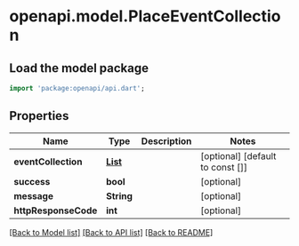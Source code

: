 # openapi.model.PlaceEventCollection

## Load the model package
```dart
import 'package:openapi/api.dart';
```

## Properties
Name | Type | Description | Notes
------------ | ------------- | ------------- | -------------
**eventCollection** | [**List<PlaceEvent>**](PlaceEvent.md) |  | [optional] [default to const []]
**success** | **bool** |  | [optional] 
**message** | **String** |  | [optional] 
**httpResponseCode** | **int** |  | [optional] 

[[Back to Model list]](../README.md#documentation-for-models) [[Back to API list]](../README.md#documentation-for-api-endpoints) [[Back to README]](../README.md)


